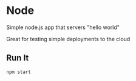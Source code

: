 # Node 

Simple node.js app that servers "hello world"

Great for testing simple deployments to the cloud

## Run It

`npm start`
